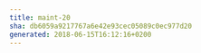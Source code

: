 ```yaml
---
title: maint-20
sha: db6059a9217767a6e42e93cec05089c0ec977d20
generated: 2018-06-15T16:12:16+0200
---
```

